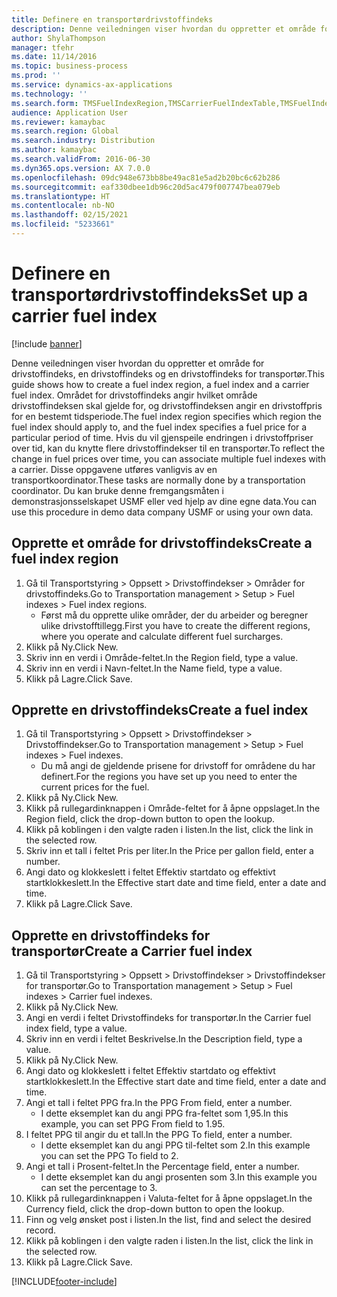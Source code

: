 ```yaml
---
title: Definere en transportørdrivstoffindeks
description: Denne veiledningen viser hvordan du oppretter et område for drivstoffindeks, en drivstoffindeks og en drivstoffindeks for transportør.
author: ShylaThompson
manager: tfehr
ms.date: 11/14/2016
ms.topic: business-process
ms.prod: ''
ms.service: dynamics-ax-applications
ms.technology: ''
ms.search.form: TMSFuelIndexRegion,TMSCarrierFuelIndexTable,TMSFuelIndex
audience: Application User
ms.reviewer: kamaybac
ms.search.region: Global
ms.search.industry: Distribution
ms.author: kamaybac
ms.search.validFrom: 2016-06-30
ms.dyn365.ops.version: AX 7.0.0
ms.openlocfilehash: 09dc948e673bb8be49ac81e5ad2b20bc6c62b286
ms.sourcegitcommit: eaf330dbee1db96c20d5ac479f007747bea079eb
ms.translationtype: HT
ms.contentlocale: nb-NO
ms.lasthandoff: 02/15/2021
ms.locfileid: "5233661"
---
```

# <a name="set-up-a-carrier-fuel-index"></a><span data-ttu-id="16796-103">Definere en transportørdrivstoffindeks</span><span class="sxs-lookup"><span data-stu-id="16796-103">Set up a carrier fuel index</span></span>

[!include [banner](../../includes/banner.md)]

<span data-ttu-id="16796-104">Denne veiledningen viser hvordan du oppretter et område for drivstoffindeks, en drivstoffindeks og en drivstoffindeks for transportør.</span><span class="sxs-lookup"><span data-stu-id="16796-104">This guide shows how to create a fuel index region, a fuel index and a carrier fuel index.</span></span> <span data-ttu-id="16796-105">Området for drivstoffindeks angir hvilket område drivstoffindeksen skal gjelde for, og drivstoffindeksen angir en drivstoffpris for en bestemt tidsperiode.</span><span class="sxs-lookup"><span data-stu-id="16796-105">The fuel index region specifies which region the fuel index should apply to, and the fuel index specifies a fuel price for a particular period of time.</span></span> <span data-ttu-id="16796-106">Hvis du vil gjenspeile endringen i drivstoffpriser over tid, kan du knytte flere drivstoffindekser til en transportør.</span><span class="sxs-lookup"><span data-stu-id="16796-106">To reflect the change in fuel prices over time, you can associate multiple fuel indexes with a carrier.</span></span>  <span data-ttu-id="16796-107">Disse oppgavene utføres vanligvis av en transportkoordinator.</span><span class="sxs-lookup"><span data-stu-id="16796-107">These tasks are normally done by a transportation coordinator.</span></span> <span data-ttu-id="16796-108">Du kan bruke denne fremgangsmåten i demonstrasjonsselskapet USMF eller ved hjelp av dine egne data.</span><span class="sxs-lookup"><span data-stu-id="16796-108">You can use this procedure in demo data company USMF or using your own data.</span></span>


## <a name="create-a-fuel-index-region"></a><span data-ttu-id="16796-109">Opprette et område for drivstoffindeks</span><span class="sxs-lookup"><span data-stu-id="16796-109">Create a fuel index region</span></span>
1. <span data-ttu-id="16796-110">Gå til Transportstyring > Oppsett > Drivstoffindekser > Områder for drivstoffindeks.</span><span class="sxs-lookup"><span data-stu-id="16796-110">Go to Transportation management > Setup > Fuel indexes > Fuel index regions.</span></span>
    * <span data-ttu-id="16796-111">Først må du opprette ulike områder, der du arbeider og beregner ulike drivstofftillegg.</span><span class="sxs-lookup"><span data-stu-id="16796-111">First you have to create the different regions, where you operate and calculate different fuel surcharges.</span></span>  
2. <span data-ttu-id="16796-112">Klikk på Ny.</span><span class="sxs-lookup"><span data-stu-id="16796-112">Click New.</span></span>
3. <span data-ttu-id="16796-113">Skriv inn en verdi i Område-feltet.</span><span class="sxs-lookup"><span data-stu-id="16796-113">In the Region field, type a value.</span></span>
4. <span data-ttu-id="16796-114">Skriv inn en verdi i Navn-feltet.</span><span class="sxs-lookup"><span data-stu-id="16796-114">In the Name field, type a value.</span></span>
5. <span data-ttu-id="16796-115">Klikk på Lagre.</span><span class="sxs-lookup"><span data-stu-id="16796-115">Click Save.</span></span>

## <a name="create-a-fuel-index"></a><span data-ttu-id="16796-116">Opprette en drivstoffindeks</span><span class="sxs-lookup"><span data-stu-id="16796-116">Create a fuel index</span></span>
1. <span data-ttu-id="16796-117">Gå til Transportstyring > Oppsett > Drivstoffindekser > Drivstoffindekser.</span><span class="sxs-lookup"><span data-stu-id="16796-117">Go to Transportation management > Setup > Fuel indexes > Fuel indexes.</span></span>
    * <span data-ttu-id="16796-118">Du må angi de gjeldende prisene for drivstoff for områdene du har definert.</span><span class="sxs-lookup"><span data-stu-id="16796-118">For the regions you have set up you need to enter the current prices for the fuel.</span></span>  
2. <span data-ttu-id="16796-119">Klikk på Ny.</span><span class="sxs-lookup"><span data-stu-id="16796-119">Click New.</span></span>
3. <span data-ttu-id="16796-120">Klikk på rullegardinknappen i Område-feltet for å åpne oppslaget.</span><span class="sxs-lookup"><span data-stu-id="16796-120">In the Region field, click the drop-down button to open the lookup.</span></span>
4. <span data-ttu-id="16796-121">Klikk på koblingen i den valgte raden i listen.</span><span class="sxs-lookup"><span data-stu-id="16796-121">In the list, click the link in the selected row.</span></span>
5. <span data-ttu-id="16796-122">Skriv inn et tall i feltet Pris per liter.</span><span class="sxs-lookup"><span data-stu-id="16796-122">In the Price per gallon field, enter a number.</span></span>
6. <span data-ttu-id="16796-123">Angi dato og klokkeslett i feltet Effektiv startdato og effektivt startklokkeslett.</span><span class="sxs-lookup"><span data-stu-id="16796-123">In the Effective start date and time field, enter a date and time.</span></span>
7. <span data-ttu-id="16796-124">Klikk på Lagre.</span><span class="sxs-lookup"><span data-stu-id="16796-124">Click Save.</span></span>

## <a name="create-a-carrier-fuel-index"></a><span data-ttu-id="16796-125">Opprette en drivstoffindeks for transportør</span><span class="sxs-lookup"><span data-stu-id="16796-125">Create a Carrier fuel index</span></span>
1. <span data-ttu-id="16796-126">Gå til Transportstyring > Oppsett > Drivstoffindekser > Drivstoffindekser for transportør.</span><span class="sxs-lookup"><span data-stu-id="16796-126">Go to Transportation management > Setup > Fuel indexes > Carrier fuel indexes.</span></span>
2. <span data-ttu-id="16796-127">Klikk på Ny.</span><span class="sxs-lookup"><span data-stu-id="16796-127">Click New.</span></span>
3. <span data-ttu-id="16796-128">Angi en verdi i feltet Drivstoffindeks for transportør.</span><span class="sxs-lookup"><span data-stu-id="16796-128">In the Carrier fuel index field, type a value.</span></span>
4. <span data-ttu-id="16796-129">Skriv inn en verdi i feltet Beskrivelse.</span><span class="sxs-lookup"><span data-stu-id="16796-129">In the Description field, type a value.</span></span>
5. <span data-ttu-id="16796-130">Klikk på Ny.</span><span class="sxs-lookup"><span data-stu-id="16796-130">Click New.</span></span>
6. <span data-ttu-id="16796-131">Angi dato og klokkeslett i feltet Effektiv startdato og effektivt startklokkeslett.</span><span class="sxs-lookup"><span data-stu-id="16796-131">In the Effective start date and time field, enter a date and time.</span></span>
7. <span data-ttu-id="16796-132">Angi et tall i feltet PPG fra.</span><span class="sxs-lookup"><span data-stu-id="16796-132">In the PPG From field, enter a number.</span></span>
    * <span data-ttu-id="16796-133">I dette eksemplet kan du angi PPG fra-feltet som 1,95.</span><span class="sxs-lookup"><span data-stu-id="16796-133">In this example, you can set PPG From field to 1.95.</span></span>  
8. <span data-ttu-id="16796-134">I feltet PPG til angir du et tall.</span><span class="sxs-lookup"><span data-stu-id="16796-134">In the PPG To field, enter a number.</span></span>
    * <span data-ttu-id="16796-135">I dette eksemplet kan du angi PPG til-feltet som 2.</span><span class="sxs-lookup"><span data-stu-id="16796-135">In this example you can set the PPG To field to 2.</span></span>  
9. <span data-ttu-id="16796-136">Angi et tall i Prosent-feltet.</span><span class="sxs-lookup"><span data-stu-id="16796-136">In the Percentage field, enter a number.</span></span>
    * <span data-ttu-id="16796-137">I dette eksemplet kan du angi prosenten som 3.</span><span class="sxs-lookup"><span data-stu-id="16796-137">In this example you can set the percentage to 3.</span></span>  
10. <span data-ttu-id="16796-138">Klikk på rullegardinknappen i Valuta-feltet for å åpne oppslaget.</span><span class="sxs-lookup"><span data-stu-id="16796-138">In the Currency field, click the drop-down button to open the lookup.</span></span>
11. <span data-ttu-id="16796-139">Finn og velg ønsket post i listen.</span><span class="sxs-lookup"><span data-stu-id="16796-139">In the list, find and select the desired record.</span></span>
12. <span data-ttu-id="16796-140">Klikk på koblingen i den valgte raden i listen.</span><span class="sxs-lookup"><span data-stu-id="16796-140">In the list, click the link in the selected row.</span></span>
13. <span data-ttu-id="16796-141">Klikk på Lagre.</span><span class="sxs-lookup"><span data-stu-id="16796-141">Click Save.</span></span>



[!INCLUDE[footer-include](../../../includes/footer-banner.md)]